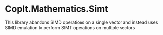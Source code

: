 ﻿# Coplt.Mathematics.Simt

This library abandons SIMD operations on a single vector and instead uses SIMD emulation to perform SIMT operations on multiple vectors
